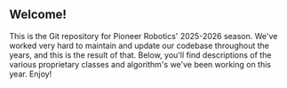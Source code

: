 ## Welcome!
This is the Git repository for Pioneer Robotics' 2025-2026 season. We've worked very hard to maintain and update our codebase throughout the years, and this is the result of that. 
Below, you'll find descriptions of the various proprietary classes and algorithm's we've been working on this year. Enjoy!